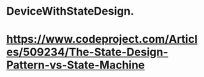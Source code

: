 # DeviceWithStateDesign.

# https://www.codeproject.com/Articles/509234/The-State-Design-Pattern-vs-State-Machine
